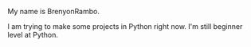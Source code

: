 My name is BrenyonRambo.

I am trying to make some projects in Python right now.
I'm still beginner level at Python.

